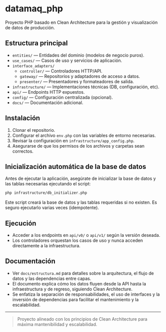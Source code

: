 # datamaq_php

Proyecto PHP basado en Clean Architecture para la gestión y visualización de datos de producción.

## Estructura principal

- `entities/` — Entidades del dominio (modelos de negocio puros).
- `use_cases/` — Casos de uso y servicios de aplicación.
- `interface_adapters/`
  - `controller/` — Controladores HTTP/API.
  - `gateway/` — Repositorios y adaptadores de acceso a datos.
  - `presenter/` — Presentadores y formateadores de salida.
- `infrastructure/` — Implementaciones técnicas (DB, configuración, etc).
- `api/` — Endpoints HTTP expuestos.
- `config/` — Configuración centralizada (opcional).
- `docs/` — Documentación adicional.

## Instalación

1. Clonar el repositorio.
2. Configurar el archivo `env.php` con las variables de entorno necesarias.
3. Revisar la configuración en `infrastructure/app_config.php`.
4. Asegurarse de que los permisos de los archivos y carpetas sean correctos.

## Inicialización automática de la base de datos

Antes de ejecutar la aplicación, asegúrate de inicializar la base de datos y las tablas necesarias ejecutando el script:

```bash
php infrastructure/db_initializer.php
```

Este script creará la base de datos y las tablas requeridas si no existen. Es seguro ejecutarlo varias veces (idempotente).

## Ejecución

- Acceder a los endpoints en `api/v0/` o `api/v1/` según la versión deseada.
- Los controladores orquestan los casos de uso y nunca acceden directamente a la infraestructura.


## Documentación

- Ver `docs/estructura.md` para detalles sobre la arquitectura, el flujo de datos y las dependencias entre capas.
- El documento explica cómo los datos fluyen desde la API hasta la infraestructura y de regreso, siguiendo Clean Architecture.
- Se enfatiza la separación de responsabilidades, el uso de interfaces y la inversión de dependencias para facilitar el mantenimiento y la escalabilidad.

---

> Proyecto alineado con los principios de Clean Architecture para máxima mantenibilidad y escalabilidad.
